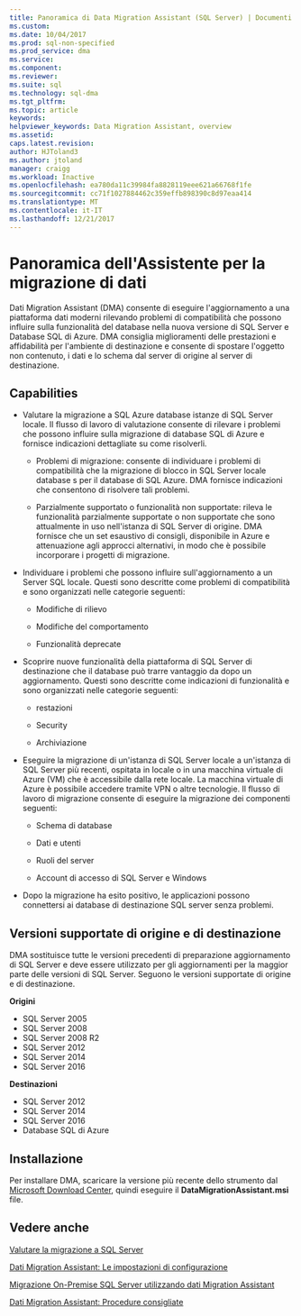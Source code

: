 ```yaml
---
title: Panoramica di Data Migration Assistant (SQL Server) | Documenti Microsoft
ms.custom: 
ms.date: 10/04/2017
ms.prod: sql-non-specified
ms.prod_service: dma
ms.service: 
ms.component: 
ms.reviewer: 
ms.suite: sql
ms.technology: sql-dma
ms.tgt_pltfrm: 
ms.topic: article
keywords: 
helpviewer_keywords: Data Migration Assistant, overview
ms.assetid: 
caps.latest.revision: 
author: HJToland3
ms.author: jtoland
manager: craigg
ms.workload: Inactive
ms.openlocfilehash: ea780da11c39984fa8828119eee621a66768f1fe
ms.sourcegitcommit: cc71f1027884462c359effb898390c8d97eaa414
ms.translationtype: MT
ms.contentlocale: it-IT
ms.lasthandoff: 12/21/2017
---
```

# <a name="overview-of-data-migration-assistant"></a>Panoramica dell'Assistente per la migrazione di dati

Dati Migration Assistant (DMA) consente di eseguire l'aggiornamento a una piattaforma dati moderni rilevando problemi di compatibilità che possono influire sulla funzionalità del database nella nuova versione di SQL Server e Database SQL di Azure. DMA consiglia miglioramenti delle prestazioni e affidabilità per l'ambiente di destinazione e consente di spostare l'oggetto non contenuto, i dati e lo schema dal server di origine al server di destinazione.

## <a name="capabilities"></a>Capabilities

- Valutare la migrazione a SQL Azure database istanze di SQL Server locale. Il flusso di lavoro di valutazione consente di rilevare i problemi che possono influire sulla migrazione di database SQL di Azure e fornisce indicazioni dettagliate su come risolverli.

  - Problemi di migrazione: consente di individuare i problemi di compatibilità che la migrazione di blocco in SQL Server locale database s per il database di SQL Azure. DMA fornisce indicazioni che consentono di risolvere tali problemi.

  - Parzialmente supportato o funzionalità non supportate: rileva le funzionalità parzialmente supportate o non supportate che sono attualmente in uso nell'istanza di SQL Server di origine. DMA fornisce che un set esaustivo di consigli, disponibile in Azure e attenuazione agli approcci alternativi, in modo che è possibile incorporare i progetti di migrazione.

- Individuare i problemi che possono influire sull'aggiornamento a un Server SQL locale.  Questi sono descritte come problemi di compatibilità e sono organizzati nelle categorie seguenti:

  - Modifiche di rilievo

  - Modifiche del comportamento

  - Funzionalità deprecate

- Scoprire nuove funzionalità della piattaforma di SQL Server di destinazione che il database può trarre vantaggio da dopo un aggiornamento. Questi sono descritte come indicazioni di funzionalità e sono organizzati nelle categorie seguenti:

  - restazioni

  - Security

  - Archiviazione

- Eseguire la migrazione di un'istanza di SQL Server locale a un'istanza di SQL Server più recenti, ospitata in locale o in una macchina virtuale di Azure (VM) che è accessibile dalla rete locale. La macchina virtuale di Azure è possibile accedere tramite VPN o altre tecnologie. Il flusso di lavoro di migrazione consente di eseguire la migrazione dei componenti seguenti:

  - Schema di database

  - Dati e utenti

  - Ruoli del server

  - Account di accesso di SQL Server e Windows

- Dopo la migrazione ha esito positivo, le applicazioni possono connettersi ai database di destinazione SQL server senza problemi.

## <a name="supported-source-and-target-versions"></a>Versioni supportate di origine e di destinazione

DMA sostituisce tutte le versioni precedenti di preparazione aggiornamento di SQL Server e deve essere utilizzato per gli aggiornamenti per la maggior parte delle versioni di SQL Server. Seguono le versioni supportate di origine e di destinazione.

**Origini**
- SQL Server 2005
- SQL Server 2008
- SQL Server 2008 R2
- SQL Server 2012 
- SQL Server 2014
- SQL Server 2016

**Destinazioni**
- SQL Server 2012
- SQL Server 2014
- SQL Server 2016
- Database SQL di Azure

## <a name="installation"></a>Installazione

Per installare DMA, scaricare la versione più recente dello strumento dal [Microsoft Download Center](https://www.microsoft.com/download/details.aspx?id=53595), quindi eseguire il **DataMigrationAssistant.msi** file.

## <a name="see-also"></a>Vedere anche

[Valutare la migrazione a SQL Server](../dma/dma-assesssqlonprem.md)

[Dati Migration Assistant: Le impostazioni di configurazione](../dma/dma-configurationsettings.md)

[Migrazione On-Premise SQL Server utilizzando dati Migration Assistant](../dma/dma-migrateonpremsql.md)

[Dati Migration Assistant: Procedure consigliate](../dma/dma-bestpractices.md)



